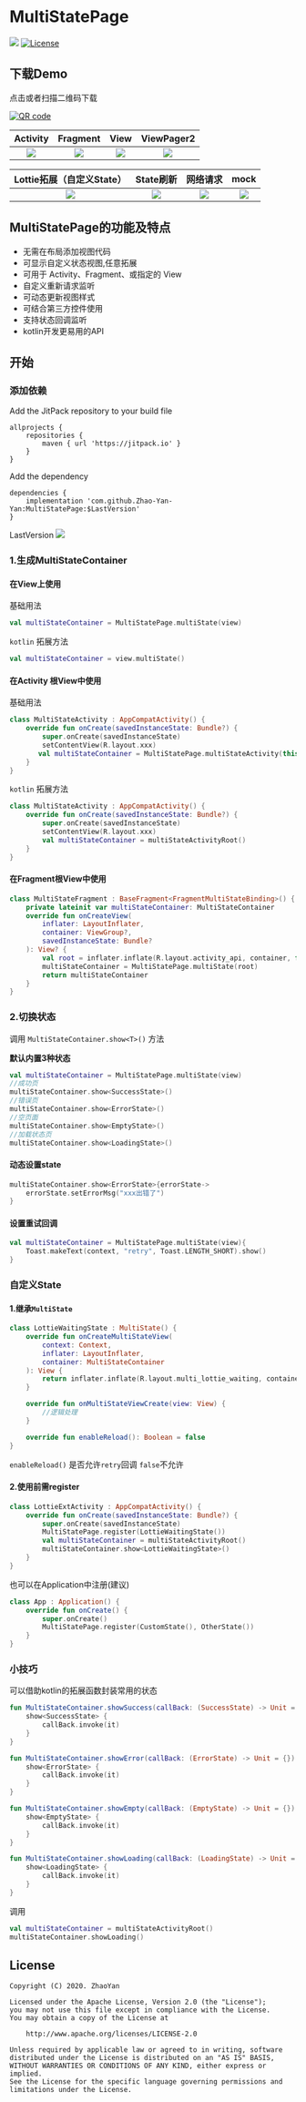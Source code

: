 # MultiStatePage
[![](https://jitpack.io/v/Zhao-Yan-Yan/MultiStatePage.svg)](https://jitpack.io/#Zhao-Yan-Yan/MultiStatePage)
[![License](https://img.shields.io/badge/License-Apache--2.0-blue.svg)](https://github.com/Zhao-Yan-Yan/MultiStatePage/blob/master/LICENSE) 
## 下载Demo

点击或者扫描二维码下载

[![QR code](imgs/QRCode.png)](https://www.pgyer.com/1uvC)

| Activity | Fragment | View | ViewPager2 |
| :-----: | :----: | :----: | :----: |
| ![](imgs/activity.gif) | ![](imgs/fragment.gif) | ![](imgs/view.gif) | ![](imgs/viewpager2.gif) |

| Lottie拓展（自定义State） | State刷新 | 网络请求 | mock |
| :-----: | :----: | :----: | :-----: |
| ![](imgs/lottie.gif) | ![](imgs/state_call.gif) | ![](imgs/net.gif) | ![](imgs/api.gif) |

## MultiStatePage的功能及特点
- 无需在布局添加视图代码
- 可显示自定义状态视图,任意拓展
- 可用于 Activity、Fragment、或指定的 View
- 自定义重新请求监听
- 可动态更新视图样式
- 可结合第三方控件使用
- 支持状态回调监听
- kotlin开发更易用的API

## 开始

### 添加依赖
Add the JitPack repository to your build file
```
allprojects {
    repositories {
        maven { url 'https://jitpack.io' }
    }
}
```

Add the dependency
```
dependencies {
    implementation 'com.github.Zhao-Yan-Yan:MultiStatePage:$LastVersion'
}
```
LastVersion [![](https://jitpack.io/v/Zhao-Yan-Yan/MultiStatePage.svg)](https://jitpack.io/#Zhao-Yan-Yan/MultiStatePage)
### 1.生成MultiStateContainer

#### 在View上使用
基础用法
```kotlin
val multiStateContainer = MultiStatePage.multiState(view)
```
`kotlin` 拓展方法
```kotlin
val multiStateContainer = view.multiState()
```
#### 在Activity 根View中使用
基础用法
```kotlin
class MultiStateActivity : AppCompatActivity() {
    override fun onCreate(savedInstanceState: Bundle?) {
        super.onCreate(savedInstanceState)
        setContentView(R.layout.xxx)
       val multiStateContainer = MultiStatePage.multiStateActivity(this)
    }
}
```
`kotlin` 拓展方法
```kotlin
class MultiStateActivity : AppCompatActivity() {
    override fun onCreate(savedInstanceState: Bundle?) {
        super.onCreate(savedInstanceState)
        setContentView(R.layout.xxx)
        val multiStateContainer = multiStateActivityRoot()
    }
}
```

#### 在Fragment根View中使用

```kotlin
class MultiStateFragment : BaseFragment<FragmentMultiStateBinding>() {
    private lateinit var multiStateContainer: MultiStateContainer
    override fun onCreateView(
        inflater: LayoutInflater,
        container: ViewGroup?,
        savedInstanceState: Bundle?
    ): View? {
        val root = inflater.inflate(R.layout.activity_api, container, false)
        multiStateContainer = MultiStatePage.multiState(root)
        return multiStateContainer
    }
}
```

### 2.切换状态
调用  `MultiStateContainer.show<T>()` 方法

**默认内置3种状态**
```kotlin
val multiStateContainer = MultiStatePage.multiState(view)
//成功页 
multiStateContainer.show<SuccessState>()
//错误页
multiStateContainer.show<ErrorState>()
//空页面
multiStateContainer.show<EmptyState>()
//加载状态页
multiStateContainer.show<LoadingState>()
```

#### 动态设置state

```kotlin
multiStateContainer.show<ErrorState>{errorState->
    errorState.setErrorMsg("xxx出错了")
}
```

#### 设置重试回调

```kotlin
val multiStateContainer = MultiStatePage.multiState(view){
    Toast.makeText(context, "retry", Toast.LENGTH_SHORT).show()
}
```

### 自定义State
#### 1.继承`MultiState`
```kotlin
class LottieWaitingState : MultiState() {
    override fun onCreateMultiStateView(
        context: Context,
        inflater: LayoutInflater,
        container: MultiStateContainer
    ): View {
        return inflater.inflate(R.layout.multi_lottie_waiting, container, false)
    }

    override fun onMultiStateViewCreate(view: View) {
        //逻辑处理
    }

    override fun enableReload(): Boolean = false
}
```
`enableReload()` 是否允许`retry`回调 `false`不允许

#### 2.使用前需register

```kotlin
class LottieExtActivity : AppCompatActivity() {
    override fun onCreate(savedInstanceState: Bundle?) {
        super.onCreate(savedInstanceState)
        MultiStatePage.register(LottieWaitingState())
        val multiStateContainer = multiStateActivityRoot()
        multiStateContainer.show<LottieWaitingState>()
    }
}
```
也可以在Application中注册(建议)
```kotlin
class App : Application() {
    override fun onCreate() {
        super.onCreate()
        MultiStatePage.register(CustomState(), OtherState())
    }
}
```


### 小技巧
可以借助kotlin的拓展函数封装常用的状态
```kotlin
fun MultiStateContainer.showSuccess(callBack: (SuccessState) -> Unit = {}) {
    show<SuccessState> {
        callBack.invoke(it)
    }
}

fun MultiStateContainer.showError(callBack: (ErrorState) -> Unit = {}) {
    show<ErrorState> {
        callBack.invoke(it)
    }
}

fun MultiStateContainer.showEmpty(callBack: (EmptyState) -> Unit = {}) {
    show<EmptyState> {
        callBack.invoke(it)
    }
}

fun MultiStateContainer.showLoading(callBack: (LoadingState) -> Unit = {}) {
    show<LoadingState> {
        callBack.invoke(it)
    }
}
```

调用
```kotlin
val multiStateContainer = multiStateActivityRoot()
multiStateContainer.showLoading()
```
## License
```
Copyright (C) 2020. ZhaoYan

Licensed under the Apache License, Version 2.0 (the "License");
you may not use this file except in compliance with the License.
You may obtain a copy of the License at

    http://www.apache.org/licenses/LICENSE-2.0

Unless required by applicable law or agreed to in writing, software
distributed under the License is distributed on an "AS IS" BASIS,
WITHOUT WARRANTIES OR CONDITIONS OF ANY KIND, either express or implied.
See the License for the specific language governing permissions and
limitations under the License.
```
